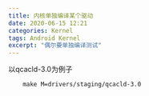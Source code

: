 ```yaml
---
title: 内核单独编译某个驱动
date: 2020-06-15 12:21
categories: Kernel
tags: Android Kernel
excerpt: "偶尔要单独编译测试"
---
```

以qcacld-3.0为例子
```
    make M=drivers/staging/qcacld-3.0
```
